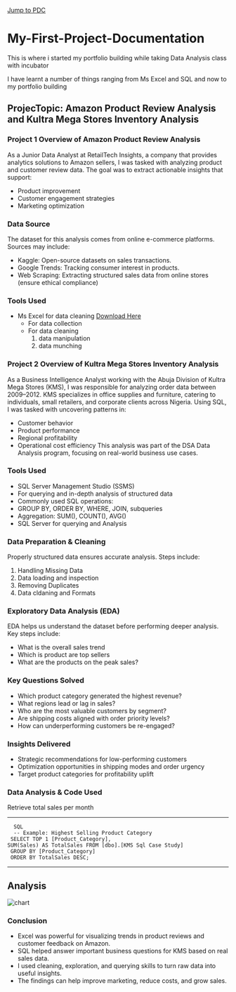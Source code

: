 
[Jump to PDC](###Data-Preparation-&-Cleaning)

# My-First-Project-Documentation
This is where i started my portfolio building while taking Data Analysis class with incubator                                                                            

I have learnt a number of things ranging from Ms Excel and SQL and now to my portfolio building

## ProjecTopic: Amazon Product Review Analysis and Kultra Mega Stores Inventory Analysis

### Project 1 Overview of  Amazon Product Review Analysis

As a Junior Data Analyst at RetailTech Insights, a company that provides analytics solutions to Amazon sellers, I was tasked with analyzing product and customer review data. The goal was to extract actionable insights that support:
- Product improvement
- Customer engagement strategies
- Marketing optimization


### Data Source
The dataset for this analysis comes from online e-commerce platforms. Sources may include:
- Kaggle: Open-source datasets on sales transactions.
- Google Trends: Tracking consumer interest in products.
- Web Scraping: Extracting structured sales data from online stores (ensure ethical compliance)

### Tools Used
- Ms Excel for data cleaning [Download Here](https://wwww.microsoft.com)
     - For data collection
     - For data cleaning
       1. data manipulation
       2. data munching

### Project 2 Overview of Kultra Mega Stores Inventory Analysis

As a Business Intelligence Analyst working with the Abuja Division of Kultra Mega Stores (KMS), I was responsible for analyzing order data between 2009–2012. KMS specializes in office supplies and furniture, catering to individuals, small retailers, and corporate clients across Nigeria.
Using SQL, I was tasked with uncovering patterns in:
- Customer behavior
- Product performance
- Regional profitability
- Operational cost efficiency
This analysis was part of the DSA Data Analysis program, focusing on real-world business use cases.

### Tools Used
- SQL Server Management Studio (SSMS)
- For querying and in-depth analysis of structured data
- Commonly used SQL operations:
- GROUP BY, ORDER BY, WHERE, JOIN, subqueries
- Aggregation: SUM(), COUNT(), AVG()
- SQL Server for querying and Analysis

### Data Preparation & Cleaning
Properly structured data ensures accurate analysis. Steps include:
1. Handling Missing Data
2. Data loading and inspection
3. Removing Duplicates 
4. Data cldaning and  Formats 

### Exploratory Data Analysis (EDA)
EDA helps us understand the dataset before performing deeper analysis. Key steps include:
- What is the overall sales trend
- Which is product are top sellers
- What are the products on the peak sales?

### Key Questions Solved
- Which product category generated the highest revenue?
- What regions lead or lag in sales?
- Who are the most valuable customers by segment?
- Are shipping costs aligned with order priority levels?
- How can underperforming customers be re-engaged?

 ### Insights Delivered
- Strategic recommendations for low-performing customers
- Optimization opportunities in shipping modes and order urgency
- Target product categories for profitability uplift

### Data Analysis & Code Used
Retrieve total sales per month
***  
      SQL
      -- Example: Highest Selling Product Category
     SELECT TOP 1 [Product_Category],
    SUM(Sales) AS TotalSales FROM [dbo].[KMS Sql Case Study]
     GROUP BY [Product_Category]
     ORDER BY TotalSales DESC;
***

## Analysis
![chart](https://github.com/user-attachments/assets/78550d20-81f7-40d4-963a-ed266f20546a)

### Conclusion
- Excel was powerful for visualizing trends in product reviews and customer feedback on Amazon.
- SQL helped answer important business questions for KMS based on real sales data.
- I used cleaning, exploration, and querying skills to turn raw data into useful insights.
- The findings can help improve marketing, reduce costs, and grow sales.
